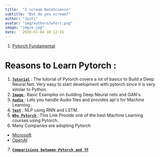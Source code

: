 ```yaml
---
title:  "I scream DataScience"
subtitle: "But do you scream?"
author: "Jyoti"
avatar: "img/authors/wferr.png"
image: "img/e.jpg"
date:   2020-01-04 10:12:15
---
```


1. [Pytorch Fundamental](https://github.com/ijbo/ML_Theory/blob/master/Pytorch/Pytorch_Fundatmentals.ipynb)

# Reasons to Learn Pytorch : 
1. <u>**[`Tutorial`](https://pytorch.org/tutorials/)**</u> : The tutorial of Pytorch covers a lot of basics to Build a Deep Neural Net. Very easy to start development with pytorch since it  is very similar to Python.
2. <u>**[`Image`](https://pytorch.org/tutorials/#image)** </u>: Basic Examples on building Deep Neural nets and GAN's.
3. <u>**[`Audio`](https://pytorch.org/tutorials/#audio)** </u>: Lets you handle Audio files and provides api's for Machine Learning . 
4. <u>**[`Text`](https://pytorch.org/tutorials/#text)**</u> :  NLP using RNN and LSTM.
5. <u>**[`Why Pytorch` ](https://www.fast.ai/2017/09/08/introducing-pytorch-for-fastai/)**</u> : This Link Provide one of the best Machine Learning courses using Pytorch.
6. Many Companies are adopting Pytorch 
-  [Microsoft](https://twitter.com/jeremyphoward/status/1182444543574044677?lang=en)
-  [OpenAI](https://twitter.com/OpenAI/status/1222927584033247232)
7. <u>**[`Comparisions between Pytorch and TF`](https://builtin.com/data-science/pytorch-vs-tensorflow)**</u>

